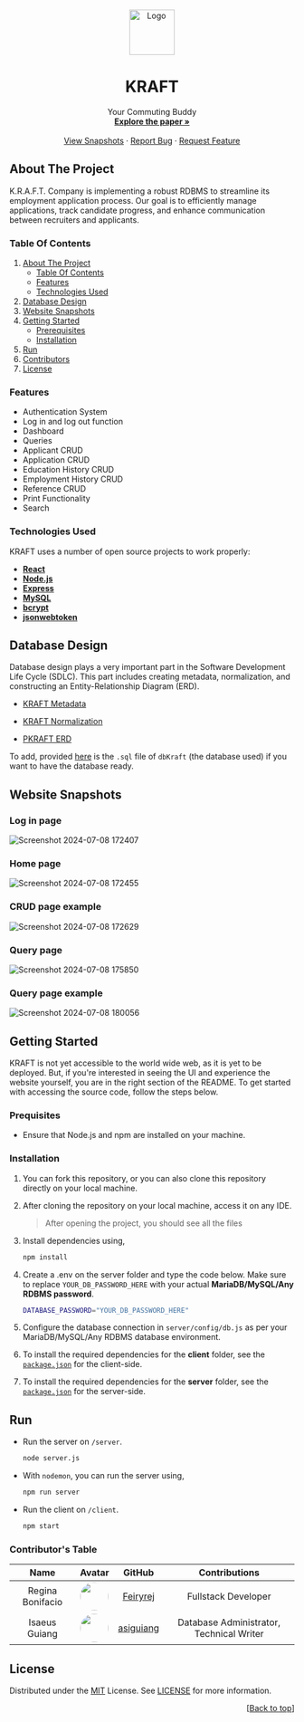 <a id="readme-top"></a>

<!-- PROJECT LOGO -->
<br />
<div align="center">
  <a href="https://github.com/feiryrej/KRAFTCompany">
    <img src="https://github.com/feiryrej/KRAFTCompany/assets/116869096/a89f2100-44c2-43c5-9aa2-536610666759" alt="Logo" width="80" height="80">
  </a>


  <h1 align="center">KRAFT</h1>
  <p align="center">
    Your Commuting Buddy
    <br />
    <a href="https://drive.google.com/file/d/1yS8kMfTHYsi9vOEHuishXdnfKdnZJrDf/view?usp=sharing"><strong>Explore the paper »</strong></a>
    <br />
    <br />
    <a href="#website-snapshots">View Snapshots</a>
    ·
    <a href="https://github.com/feiryrej/KRAFTCompany/issues">Report Bug</a>
    ·
    <a href="https://github.com/feiryrej/KRAFTCompany/issues">Request Feature</a>
  </p>
</div>

<!-- ABOUT THE PROJECT -->
## About The Project

K.R.A.F.T. Company is implementing a robust RDBMS to streamline its employment application process. Our goal is to efficiently manage applications, track candidate progress, and enhance communication between recruiters and applicants.

### Table Of Contents
<ol>
  <li>
    <a href="#about-the-project">About The Project</a>
    <ul>
      <li><a href="#table-of-contents">Table Of Contents</a></li>
      <li><a href="#features">Features</a></li>
      <li><a href="#technologies-used">Technologies Used</a></li>
    </ul>
  </li>
  <li>
    <a href="#database-design">Database Design</a>
  </li>
  <li>
    <a href="#website-snapshots">Website Snapshots</a>
  </li>
  <li>
    <a href="#getting-started">Getting Started</a>
    <ul>
      <li><a href="#prerequisites">Prerequisites</a></li>
      <li><a href="#installation">Installation</a></li>
    </ul>
  </li>
  <li>
    <a href="#run">Run</a>
  </li>
  <li>
    <a href="#contributors">Contributors</a>
  </li>
  <li>
    <a href="#license">License</a>
  </li>
</ol> 

### Features
- Authentication System
- Log in and log out function
- Dashboard
- Queries
- Applicant CRUD
- Application CRUD
- Education History CRUD
- Employment History CRUD
- Reference CRUD
- Print Functionality
- Search

### Technologies Used

KRAFT uses a number of open source projects to work properly:

- **[React](https://react.dev/)** 
- **[Node.js](https://nodejs.org/en)** 
- **[Express](https://expressjs.com/)**
- **[MySQL](https://www.mysql.com/)**
- **[bcrypt](https://www.npmjs.com/package/bcrypt)**
- **[jsonwebtoken](https://www.npmjs.com/package/jsonwebtoken)**

## Database Design
Database design plays a very important part in the Software Development Life Cycle (SDLC). This part includes creating metadata, normalization, and constructing an Entity-Relationship Diagram (ERD).

- [KRAFT Metadata](https://drive.google.com/file/d/1yS8kMfTHYsi9vOEHuishXdnfKdnZJrDf/view?usp=drive_link)

- [KRAFT Normalization](https://docs.google.com/spreadsheets/d/124bbZ7ouiWAvD4o5zNh6cpj74sUj69iw/edit?usp=sharing&ouid=112699599917769491070&rtpof=true&sd=true)

- [PKRAFT ERD](https://drive.google.com/file/d/1vuParCXUbfH7dsntEip-CoXTuUoDHQm3/view?usp=sharing)

To add, provided [here](https://drive.google.com/file/d/16KIyYrTSyngqj3-zBF4LNOG9iv-1n_Me/view?usp=sharing) is the `.sql` file of `dbKraft` (the database used) if you want to have the database ready.

## Website Snapshots

### Log in page
![Screenshot 2024-07-08 172407](https://github.com/feiryrej/KRAFTCompany/assets/116869096/c6ee892d-db3f-4bc8-9c6d-84ed0c8aefdf)

### Home page

![Screenshot 2024-07-08 172455](https://github.com/feiryrej/KRAFTCompany/assets/116869096/4fa4b274-e170-4246-9115-8e2019cadd33)

### CRUD page example
![Screenshot 2024-07-08 172629](https://github.com/feiryrej/KRAFTCompany/assets/116869096/859e3481-b02d-46e0-a29a-eb302d0899b3)


### Query page
![Screenshot 2024-07-08 175850](https://github.com/feiryrej/KRAFTCompany/assets/116869096/7aff541c-3971-40b5-993a-40de43ec20d3)


### Query page example
![Screenshot 2024-07-08 180056](https://github.com/feiryrej/KRAFTCompany/assets/116869096/415cf061-7fc0-4ce4-a4d1-5c7c9f9c07df)

## Getting Started
KRAFT is not yet accessible to the world wide web, as it is yet to be deployed. But, if you're interested in seeing the UI and experience the website yourself, you are in the right section of the README. To get started with accessing the source code, follow the steps below.

### Prequisites

- Ensure that Node.js and npm are installed on your machine.

### Installation

1. You can fork this repository, or you can also clone this repository directly on your local machine.

2. After cloning the repository on your local machine, access it on any IDE.

    > After opening the project, you should see all the files

3. Install dependencies using,

    ```bash
    npm install
    ```

3. Create a .env on the server folder and type the code below. Make sure to replace `YOUR_DB_PASSWORD_HERE` with your actual **MariaDB/MySQL/Any RDBMS password**.

    ```bash
    DATABASE_PASSWORD="YOUR_DB_PASSWORD_HERE"
    ```

3. Configure the database connection in `server/config/db.js` as per your MariaDB/MySQL/Any RDBMS database environment.

4. To install the required dependencies for the **client** folder, see the [`package.json`](https://github.com/feiryrej/KRAFTCompany/blob/main/client/package.json) for the client-side.

5. To install the required dependencies for the **server** folder, see the [`package.json`](https://github.com/github.com/feiryrej/KRAFTCompany/blob/main/server/package.json) for the server-side.

## Run

- Run the server on `/server`.

    ```bash
    node server.js
    ```

- With `nodemon`, you can run the server using,

    ```bash
    npm run server
    ```

- Run the client on `/client`.

    ```bash
    npm start
    ```

<!-- Contributor's Table -->
  <h3>Contributor's Table</h3>
  <table style="width: 100%; text-align: center;">
    <thead>
      <tr>
        <th>Name</th>
        <th>Avatar</th>
        <th>GitHub</th>
        <th>Contributions</th>
      </tr>
    </thead>
    <tbody>
      <tr>
        <td>Regina Bonifacio</td>
        <td><img src="https://avatars.githubusercontent.com/u/116869096?v=4" alt="" style="border-radius: 50%; width: 50px;"></td>
        <td><a href="https://github.com/feiryrej">Feiryrej</a></td>
        <td>Fullstack Developer</td>
      </tr>
      <tr>
        <td>Isaeus Guiang</td>
        <td><img src="https://avatars.githubusercontent.com/u/142424210?v=4" alt="" style="border-radius: 50%; width: 50px;"></td>
        <td><a href="https://github.com/asiguiang">asiguiang</a></td>
        <td>Database Administrator, Technical Writer</td>
      </tr>
    </tbody>
  </table>
</section>


## License

Distributed under the [MIT](https://choosealicense.com/licenses/mit/) License. See [LICENSE](LICENSE) for more information.

<p align="right">[<a href="#readme-top">Back to top</a>]</p>
